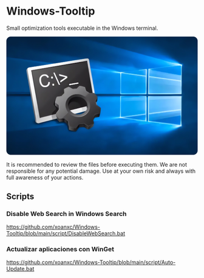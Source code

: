 # Windows-Tooltip

Small optimization tools executable in the Windows terminal.

![Windows-Tooltip](https://github.com/xoanxc/Windows-Tooltip/blob/main/assets/Windows%20CMD%20Redonded.png)

It is recommended to review the files before executing them. We are not responsible for any potential damage. Use at your own risk and always with full awareness of your actions.


## Scripts

### Disable Web Search in Windows Search
https://github.com/xoanxc/Windows-Tooltip/blob/main/script/DisableWebSearch.bat


### Actualizar aplicaciones con WinGet
https://github.com/xoanxc/Windows-Tooltip/blob/main/script/Auto-Update.bat

